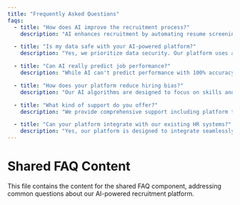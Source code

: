 ```yaml
---
title: "Frequently Asked Questions"
faqs:
  - title: "How does AI improve the recruitment process?"
    description: "AI enhances recruitment by automating resume screening, matching candidates to job requirements more accurately, and reducing bias in the hiring process. It saves time and improves the quality of hires."

  - title: "Is my data safe with your AI-powered platform?"
    description: "Yes, we prioritize data security. Our platform uses advanced encryption and follows strict data protection regulations to ensure your information and candidate data remain confidential and secure."

  - title: "Can AI really predict job performance?"
    description: "While AI can't predict performance with 100% accuracy, it can analyze patterns from historical data to provide insights on potential job fit and success. This helps make more informed hiring decisions."

  - title: "How does your platform reduce hiring bias?"
    description: "Our AI algorithms are designed to focus on skills and qualifications, ignoring demographic information. This helps to minimize unconscious bias and promote diversity in the hiring process."

  - title: "What kind of support do you offer?"
    description: "We provide comprehensive support including platform training, 24/7 technical assistance, and dedicated account managers to help you maximize the benefits of our AI-powered recruitment solution."

  - title: "Can your platform integrate with our existing HR systems?"
    description: "Yes, our platform is designed to integrate seamlessly with most major HR and ATS systems. We offer custom API solutions to ensure smooth data flow and compatibility with your existing infrastructure."
---
```


# Shared FAQ Content

This file contains the content for the shared FAQ component, addressing common questions about our AI-powered recruitment platform.